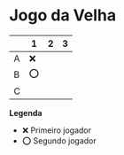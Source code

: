 # Jogo da Velha

|   | 1 | 2 | 3 |
|---|---|---|---|
| A | ❌ |  |  |
| B | ⭕ |  |  |
| C |  |  |  |

**Legenda**

- ❌ Primeiro jogador 
- ⭕ Segundo jogador